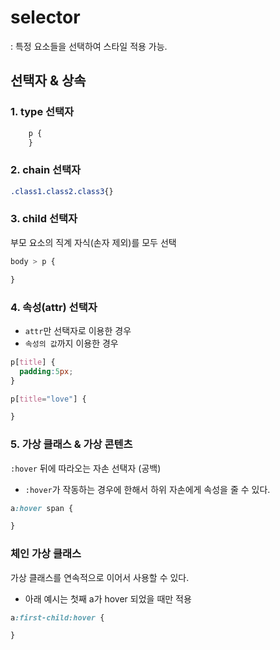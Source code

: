 # selector
: 특정 요소들을 선택하여 스타일 적용 가능.

## 선택자 & 상속

### 1. type 선택자

```css
    p {
    }
```

### 2. chain 선택자

```css
.class1.class2.class3{}

```

### 3. child 선택자
부모 요소의 직계 자식(손자 제외)를 모두 선택

```css
body > p {

}
```

### 4. 속성(attr) 선택자

- `attr`만 선택자로 이용한 경우
- `속성의 값`까지 이용한 경우

```css
p[title] {
  padding:5px;
}
```

```css
p[title="love"] {

}
```

### 5. 가상 클래스 & 가상 콘텐츠
`:hover` 뒤에 따라오는 자손 선택자 (공백)
- `:hover`가 작동하는 경우에 한해서 하위 자손에게 속성을 줄 수 있다.

```css
a:hover span {

}
```

### 체인 가상 클래스
가상 클래스를 연속적으로 이어서 사용할 수 있다.
- 아래 예시는 첫째 a가 hover 되었을 때만 적용

```css
a:first-child:hover {

}
```
